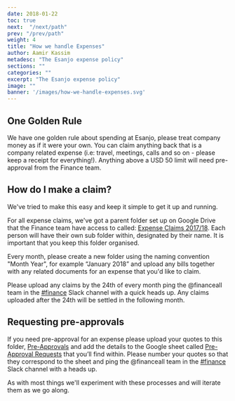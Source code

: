 ```yaml
---
date: 2018-01-22
toc: true
next:  "/next/path"
prev: "/prev/path"
weight: 4
title: "How we handle Expenses"
author: Aamir Kassim
metadesc: "The Esanjo expense policy"
sections: ""
categories: ""
excerpt: "The Esanjo expense policy"
image: ""
banner: '/images/how-we-handle-expenses.svg'
---
```



## One Golden Rule
We have one golden rule about spending at Esanjo, please treat company money as if it were your own. You can claim anything back that is a company related expense (i.e: travel, meetings, calls and so on - please keep a receipt for everything!). Anything above a USD 50 limit will need pre-approval from the Finance team.

## How do I make a claim?
We've tried to make this easy and keep it simple to get it up and running.

For all expense claims, we've got a parent folder set up on Google Drive that the Finance team have access to called: [Expense Claims 2017/18](https://drive.google.com/drive/u/1/folders/18DjaCsaGrH80ySFsS9nKstPzgHxr4ujf). Each person will have their own sub folder within, designated by their name. It is important that you keep this folder organised.

Every month, please create a new folder using the naming convention "Month Year", for example “January 2018” and upload any bills together with any related documents for an expense that you'd like to claim.

Please upload any claims by the 24th of every month ping the @financeall team in the [#finance](https://esanjo.slack.com/messages/C661QBKM3) Slack channel with a quick heads up. Any claims uploaded after the 24th will be settled in the following month.

## Requesting pre-approvals
If you need pre-approval for an expense please upload your quotes to this folder, [Pre-Approvals](https://drive.google.com/drive/folders/1-HHsuETumhJ51veSK7BOhnMbN_ZMyito) and add the details to the Google sheet called [Pre-Approval Requests](https://docs.google.com/spreadsheets/d/1OSM4UOx3rAJTCbgGOFhtpAmTGKUSqVIYESLRqU9WE5M/edit#gid=0) that you’ll find within. Please number your quotes so that they correspond to the  sheet and ping the @financeall team in the [#finance](https://esanjo.slack.com/messages/C661QBKM3) Slack channel with a heads up.

As with most things we'll experiment with these processes and will iterate them as we go along.
